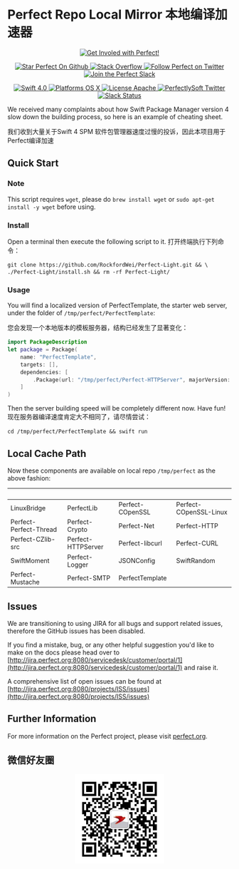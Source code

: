 # Perfect Repo Local Mirror 本地编译加速器

<p align="center">
    <a href="http://perfect.org/get-involved.html" target="_blank">
        <img src="http://perfect.org/assets/github/perfect_github_2_0_0.jpg" alt="Get Involed with Perfect!" width="854" />
    </a>
</p>

<p align="center">
    <a href="https://github.com/PerfectlySoft/Perfect" target="_blank">
        <img src="http://www.perfect.org/github/Perfect_GH_button_1_Star.jpg" alt="Star Perfect On Github" />
    </a>  
    <a href="http://stackoverflow.com/questions/tagged/perfect" target="_blank">
        <img src="http://www.perfect.org/github/perfect_gh_button_2_SO.jpg" alt="Stack Overflow" />
    </a>  
    <a href="https://twitter.com/perfectlysoft" target="_blank">
        <img src="http://www.perfect.org/github/Perfect_GH_button_3_twit.jpg" alt="Follow Perfect on Twitter" />
    </a>  
    <a href="http://perfect.ly" target="_blank">
        <img src="http://www.perfect.org/github/Perfect_GH_button_4_slack.jpg" alt="Join the Perfect Slack" />
    </a>
</p>

<p align="center">
    <a href="https://developer.apple.com/swift/" target="_blank">
        <img src="https://img.shields.io/badge/Swift-4.0-orange.svg?style=flat" alt="Swift 4.0">
    </a>
    <a href="https://developer.apple.com/swift/" target="_blank">
        <img src="https://img.shields.io/badge/Platforms-OS%20X-lightgray.svg?style=flat" alt="Platforms OS X">
    </a>
    <a href="http://perfect.org/licensing.html" target="_blank">
        <img src="https://img.shields.io/badge/License-Apache-lightgrey.svg?style=flat" alt="License Apache">
    </a>
    <a href="http://twitter.com/PerfectlySoft" target="_blank">
        <img src="https://img.shields.io/badge/Twitter-@PerfectlySoft-blue.svg?style=flat" alt="PerfectlySoft Twitter">
    </a>
    <a href="http://perfect.ly" target="_blank">
        <img src="http://perfect.ly/badge.svg" alt="Slack Status">
    </a>
</p>

We received many complaints about how Swift Package Manager version 4 slow down the building process, so here is an example of cheating sheet.

我们收到大量关于Swift 4 SPM 软件包管理器速度过慢的投诉，因此本项目用于Perfect编译加速

## Quick Start

### Note

This script requires `wget`, please do `brew install wget` or `sudo apt-get install -y wget` before using.


### Install

Open a terminal then execute the following script to it.
打开终端执行下列命令：

```
git clone https://github.com/RockfordWei/Perfect-Light.git && \
./Perfect-Light/install.sh && rm -rf Perfect-Light/
```

### Usage

You will find a localized version of PerfectTemplate, the starter web server, under the folder of `/tmp/perfect/PerfectTemplate`:

您会发现一个本地版本的模板服务器，结构已经发生了显著变化：

``` swift
import PackageDescription
let package = Package(
	name: "PerfectTemplate",
	targets: [],
	dependencies: [
		.Package(url: "/tmp/perfect/Perfect-HTTPServer", majorVersion: 3),
	]
)
```

Then the server building speed will be completely different now. Have fun!
现在服务器编译速度肯定大不相同了，请尽情尝试：

`cd /tmp/perfect/PerfectTemplate && swift run`

## Local Cache Path

Now these components are available on local repo `/tmp/perfect` as the above fashion:

|&nbsp;|&nbsp;|&nbsp;|&nbsp;|
|------|------|------|------|
|LinuxBridge|PerfectLib|Perfect-COpenSSL|Perfect-COpenSSL-Linux|
|Perfect-Perfect-Thread|Perfect-Crypto|Perfect-Net|Perfect-HTTP|
|Perfect-CZlib-src|Perfect-HTTPServer|Perfect-libcurl|Perfect-CURL|
|SwiftMoment|Perfect-Logger|JSONConfig|SwiftRandom|Perfect-RequestLogger|
|Perfect-Mustache|Perfect-SMTP|PerfectTemplate|&nbsp;|


## Issues

We are transitioning to using JIRA for all bugs and support related issues, therefore the GitHub issues has been disabled.

If you find a mistake, bug, or any other helpful suggestion you'd like to make on the docs please head over to [http://jira.perfect.org:8080/servicedesk/customer/portal/1](http://jira.perfect.org:8080/servicedesk/customer/portal/1) and raise it.

A comprehensive list of open issues can be found at [http://jira.perfect.org:8080/projects/ISS/issues](http://jira.perfect.org:8080/projects/ISS/issues)

## Further Information
For more information on the Perfect project, please visit [perfect.org](http://perfect.org).


## 微信好友圈

<p align=center><img src="https://raw.githubusercontent.com/PerfectExamples/Perfect-Cloudinary-ImageUploader-Demo/master/qr.png"></p>
